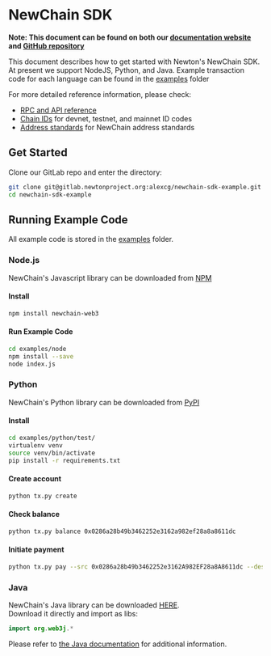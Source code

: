 # NewChain SDK

**Note: This document can be found on both our [documentation website](http://docs.newtonproject.org/en/NewChain/) and [GitHub repository](https://github.com/newtonproject/newchain-sdk-example)**

This document describes how to get started with Newton's NewChain SDK. At present we support NodeJS, Python, and Java. Example transaction code for each language can be found in the [examples](./examples) folder

For more detailed reference information, please check:

* [RPC and API reference](RPC_API_reference.md)
* [Chain IDs](chain_id.md) for devnet, testnet, and mainnet ID codes
* [Address standards](address_standards.md) for NewChain address standards

## Get Started

Clone our GitLab repo and enter the directory:

```sh
git clone git@gitlab.newtonproject.org:alexcg/newchain-sdk-example.git
cd newchain-sdk-example
```

## Running Example Code

All example code is stored in the [examples](examples) folder.

### Node.js

NewChain's Javascript library can be downloaded from [NPM](https://www.npmjs.com/package/newchain-web3)

#### Install

```bash
npm install newchain-web3
```

#### Run Example Code

```sh
cd examples/node
npm install --save
node index.js
```

### Python

NewChain's Python library can be downloaded from [PyPI](https://pypi.org/project/newchain-web3/)

#### Install

```bash
cd examples/python/test/
virtualenv venv
source venv/bin/activate
pip install -r requirements.txt
```

#### Create account

```bash
python tx.py create
```

#### Check balance

```bash
python tx.py balance 0x0286a28b49b3462252e3162a982ef28a8a8611dc
```

#### Initiate payment

```bash
python tx.py pay --src 0x0286a28b49b3462252e3162A982EF28a8A8611dc --dest 0x97549E368AcaFdCAE786BB93D98379f1D1561a29 --value 1 --rpc https://rpc1.newchain.newtonproject.org -value 100
```
### Java

NewChain's Java library can be downloaded [HERE](examples/java/web3j-4.1.1.zip).  
Download it directly and import as libs:

```java
import org.web3j.*
```

Please refer to [the Java documentation](examples/java/README.md) for additional information.
